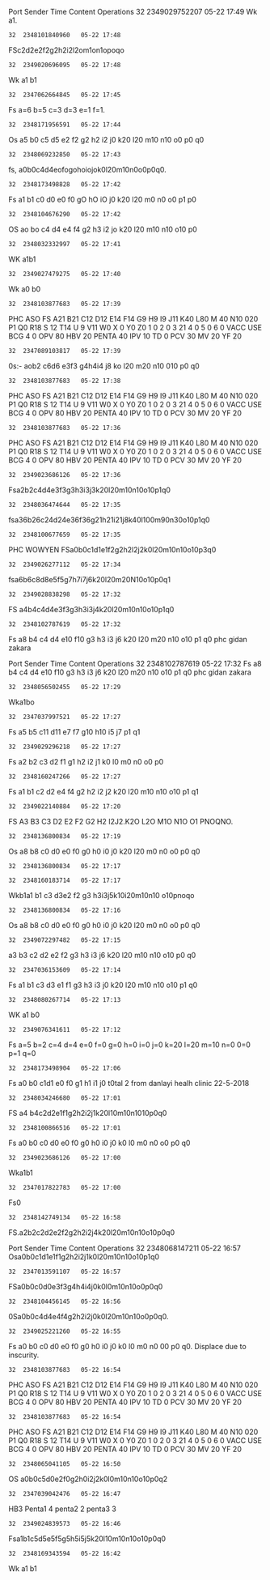 Port	Sender	Time	Content	Operations
	32	2349029752207	05-22 17:49	
Wk a1.
 
	32	2348101840960	05-22 17:48	
FSc2d2e2f2g2h2i2l2om1on1opoqo
 
	32	2349020696095	05-22 17:48	
Wk a1 b1
 
	32	2347062664845	05-22 17:45	
Fs a=6 b=5 c=3 d=3 e=1 f=1.
 
	32	2348171956591	05-22 17:44	
Os a5 b0 c5 d5 e2 f2 g2 h2 i2 j0 k20 l20 m10 n10 o0 p0 q0
 
	32	2348069232850	05-22 17:43	
 fs, a0b0c4d4eofogohoiojok0l20m10n0o0p0q0.
 
	32	2348173498828	05-22 17:42	
Fs a1 b1 c0 d0 e0 f0 gO hO iO j0 k20 l20 m0 n0 o0 p1 p0
 
	32	2348104676290	05-22 17:42	
OS ao bo c4 d4 e4 f4 g2 h3 i2 jo k20 l20 m10 n10 o10 p0
 
	32	2348032332997	05-22 17:41	
WK a1b1
 
	32	2349027479275	05-22 17:40	
Wk a0 b0
 
	32	2348103877683	05-22 17:39	
PHC ASO  FS A21 B21 C12 D12 E14 F14 G9 H9 I9 J11 K40 L80 M 40 N10 020 P1 Q0 R18 S 12 T14 U 9 V11  W0 X 0 Y0 Z0 1 0 2 0 3 21 4 0 5 0 6 0  VACC USE BCG 4
0 OPV 80  HBV 20 PENTA 40 IPV 10 TD 0 PCV 30 MV 20 YF 20
 
	32	2347089103817	05-22 17:39	
0s:- aob2 c6d6 e3f3 g4h4i4 j8  ko l20 m20 n10 010 p0 q0
 
	32	2348103877683	05-22 17:38	
PHC ASO  FS A21 B21 C12 D12 E14 F14 G9 H9 I9 J11 K40 L80 M 40 N10 020 P1 Q0 R18 S 12 T14 U 9 V11  W0 X 0 Y0 Z0 1 0 2 0 3 21 4 0 5 0 6 0  VACC USE BCG 4
0 OPV 80  HBV 20 PENTA 40 IPV 10 TD 0 PCV 30 MV 20 YF 20
 
	32	2348103877683	05-22 17:36	
PHC ASO  FS A21 B21 C12 D12 E14 F14 G9 H9 I9 J11 K40 L80 M 40 N10 020 P1 Q0 R18 S 12 T14 U 9 V11  W0 X 0 Y0 Z0 1 0 2 0 3 21 4 0 5 0 6 0  VACC USE BCG 4
0 OPV 80  HBV 20 PENTA 40 IPV 10 TD 0 PCV 30 MV 20 YF 20
 
	32	2349023686126	05-22 17:36	
Fsa2b2c4d4e3f3g3h3i3j3k20l20m10n10o10p1q0
 
	32	2348036474644	05-22 17:35	
fsa36b26c24d24e36f36g21h21i21j8k40l100m90n30o10p1q0
 
	32	2348100677659	05-22 17:35	
PHC WOWYEN FSa0b0c1d1e1f2g2h2l2j2k0l20m10n10o10p3q0
 
	32	2349026277112	05-22 17:34	
 
fsa6b6c8d8e5f5g7h7i7j6k20l20m20N10o10p0q1
 
	32	2349028838298	05-22 17:32	
FS a4b4c4d4e3f3g3h3i3j4k20l20m10n10o10p1q0
 
	32	2348102787619	05-22 17:32	
Fs a8 b4 c4 d4 e10 f10 g3 h3 i3 j6 k20 l20 m20 n10 o10 p1 q0 phc gidan zakara
 


Port	Sender	Time	Content	Operations
	32	2348102787619	05-22 17:32	
Fs a8 b4 c4 d4 e10 f10 g3 h3 i3 j6 k20 l20 m20 n10 o10 p1 q0 phc gidan zakara
 
	32	2348056502455	05-22 17:29	
Wka1bo
 
	32	2347037997521	05-22 17:27	
Fs a5 b5 c11 d11 e7 f7 g10 h10 i5 j7 p1 q1
 
	32	2349029296218	05-22 17:27	
Fs a2 b2 c3 d2 f1 g1 h2 i2 j1 k0 l0 m0 n0 o0 p0
 
	32	2348160247266	05-22 17:27	
Fs a1 b1 c2 d2 e4 f4 g2 h2 i2 j2 k20 l20 m10 n10 o10 p1 q1
 
	32	2349022140884	05-22 17:20	
FS A3 B3 C3 D2 E2 F2 G2 H2 I2J2.K2O L2O M1O N1O O1 PNOQNO.
 
	32	2348136800834	05-22 17:19	
Os a8 b8 c0 d0 e0 f0 g0 h0 i0 j0 k20 l20 m0 n0 o0 p0 q0
 
	32	2348136800834	05-22 17:17	
 
	32	2348160183714	05-22 17:17	
Wkb1a1 b1 c3 d3e2 f2 g3 h3i3j5k10i20m10n10 o10pnoqo
 
	32	2348136800834	05-22 17:16	
Os a8 b8 c0 d0 e0 f0 g0 h0 i0 j0 k20 l20 m0 n0 o0 p0 q0
 
	32	2349072297482	05-22 17:15	
a3 b3 c2 d2 e2 f2 g3 h3 i3 j6 k20 l20 m10 n10 o10 p0 q0
 
	32	2347036153609	05-22 17:14	
Fs a1 b1 c3 d3 e1 f1 g3 h3 i3 j0 k20 l20 m10 n10 o10 p1 q0
 
	32	2348080267714	05-22 17:13	
WK a1 b0
 
	32	2349076341611	05-22 17:12	
Fs a=5 b=2 c=4 d=4 e=0 f=0 g=0 h=0 i=0 j=0 k=20 l=20 m=10 n=0 0=0 p=1 q=0
 
	32	2348173498904	05-22 17:06	
Fs a0 b0 c1d1 e0 f0 g1 h1 i1 j0 t0tal  2              from danlayi healh clinic  22-5-2018 
 
	32	2348034246680	05-22 17:01	
FS a4 b4c2d2e1f1g2h2i2j1k20l10m10n1010p0q0 
 
	32	2348100866516	05-22 17:01	
Fs a0 b0 c0 d0 e0 f0 g0 h0 i0 j0 k0 l0 m0 n0 o0 p0 q0 
 
	32	2349023686126	05-22 17:00	
Wka1b1
 
	32	2347017822783	05-22 17:00	
Fs0
 
	32	2348142749134	05-22 16:58	
FS.a2b2c2d2e2f2g2h2i2j4k20l20m10n10o10p0q0
 


Port	Sender	Time	Content	Operations
	32	2348068147211	05-22 16:57	
  Osa0b0c1d1e1f1g2h2i2j1k0l20m10n10o10p1q0                 
 
	32	2347013591107	05-22 16:57	
FSa0b0c0d0e3f3g4h4i4j0k0l0m10n10o0p0q0
 
	32	2348104456145	05-22 16:56	
0Sa0b0c4d4e4f4g2h2i2j0k0l20m10n10o0p0q0.
 
	32	2349025221260	05-22 16:55	
Fs a0 b0 c0 d0 e0 f0 g0 h0 i0 j0 k0 l0 m0 n0 00 p0 q0. Displace due to inscurity.
 
	32	2348103877683	05-22 16:54	
PHC ASO  FS A21 B21 C12 D12 E14 F14 G9 H9 I9 J11 K40 L80 M 40 N10 020 P1 Q0 R18 S 12 T14 U 9 V11  W0 X 0 Y0 Z0 1 0 2 0 3 21 4 0 5 0 6 0  VACC USE BCG 4
0 OPV 80  HBV 20 PENTA 40 IPV 10 TD 0 PCV 30 MV 20 YF 20
 
	32	2348103877683	05-22 16:54	
PHC ASO  FS A21 B21 C12 D12 E14 F14 G9 H9 I9 J11 K40 L80 M 40 N10 020 P1 Q0 R18 S 12 T14 U 9 V11  W0 X 0 Y0 Z0 1 0 2 0 3 21 4 0 5 0 6 0  VACC USE BCG 4
0 OPV 80  HBV 20 PENTA 40 IPV 10 TD 0 PCV 30 MV 20 YF 20
 
	32	2348065041105	05-22 16:50	
OS a0b0c5d0e2f0g2h0i2j2k0l0m10n10o10p0q2
 
	32	2347039042476	05-22 16:47	
 HB3 Penta1 4 penta2 2 penta3 3  
 
	32	2349024839573	05-22 16:46	
Fsa1b1c5d5e5f5g5h5i5j5k20l10m10n10o10p0q0
 
	32	2348169343594	05-22 16:42	
Wk a1 b1
 
